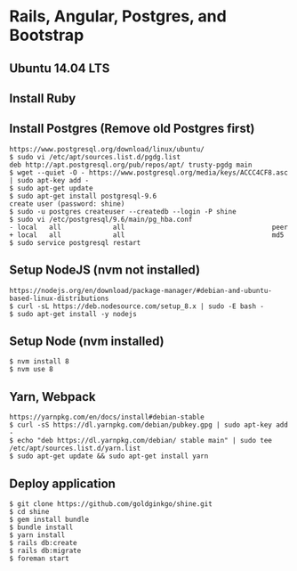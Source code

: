 # Rails, Angular, Postgres, and Bootstrap
## Ubuntu 14.04 LTS
## Install Ruby
## Install Postgres (Remove old Postgres first)
~~~
https://www.postgresql.org/download/linux/ubuntu/
$ sudo vi /etc/apt/sources.list.d/pgdg.list
deb http://apt.postgresql.org/pub/repos/apt/ trusty-pgdg main
$ wget --quiet -O - https://www.postgresql.org/media/keys/ACCC4CF8.asc | sudo apt-key add -
$ sudo apt-get update
$ sudo apt-get install postgresql-9.6 
create user (password: shine)
$ sudo -u postgres createuser --createdb --login -P shine
$ sudo vi /etc/postgresql/9.6/main/pg_hba.conf
- local   all             all                                     peer 
+ local   all             all                                     md5 
$ sudo service postgresql restart
~~~

## Setup NodeJS (nvm not installed)
~~~
https://nodejs.org/en/download/package-manager/#debian-and-ubuntu-based-linux-distributions
$ curl -sL https://deb.nodesource.com/setup_8.x | sudo -E bash -
$ sudo apt-get install -y nodejs
~~~

## Setup Node (nvm installed)
~~~
$ nvm install 8
$ nvm use 8
~~~

## Yarn, Webpack
~~~
https://yarnpkg.com/en/docs/install#debian-stable
$ curl -sS https://dl.yarnpkg.com/debian/pubkey.gpg | sudo apt-key add -
$ echo "deb https://dl.yarnpkg.com/debian/ stable main" | sudo tee /etc/apt/sources.list.d/yarn.list
$ sudo apt-get update && sudo apt-get install yarn
~~~

## Deploy application
~~~
$ git clone https://github.com/goldginkgo/shine.git
$ cd shine
$ gem install bundle
$ bundle install
$ yarn install
$ rails db:create
$ rails db:migrate
$ foreman start
~~~
